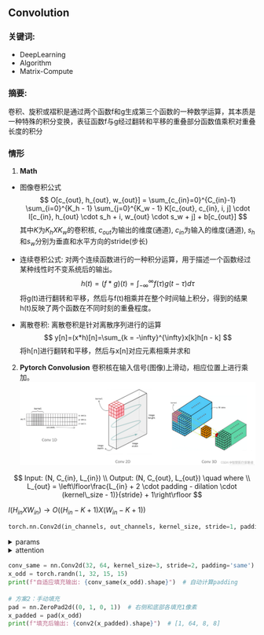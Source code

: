 ## Convolution 

### **关键词:** 
- DeepLearning
- Algorithm
- Matrix-Compute

### **摘要:** 
卷积、旋积或褶积是通过两个函数f和g生成第三个函数的一种数学运算，其本质是一种特殊的积分变换，表征函数f与g经过翻转和平移的重叠部分函数值乘积对重叠长度的积分

### **情形**

1.  **Math** 

- 图像卷积公式
$$
O[c_{out}, h_{out}, w_{out}] = \sum_{c_{in}=0}^{C_{in}-1} \sum_{i=0}^{K_h - 1} \sum_{j=0}^{K_w - 1} K[c_{out}, c_{in}, i, j] \cdot I[c_{in}, h_{out} \cdot s_h + i, w_{out} \cdot s_w + j] + b[c_{out}]
$$
其中$K$为$K_h X K_w$的卷积核, $c_{out}$为输出的维度(通道), $c_{in}$为输入的维度(通道), $s_{h}$和$s_{w}$分别为垂直和水平方向的stride(步长)

- 连续卷积公式: 对两个连续函数进行的一种积分运算，用于描述一个函数经过某种线性时不变系统后的输出。
$$
h(t)=(f*g)(t)=\int_{-\infty}^{\infty}f(\tau)g(t - \tau)d\tau
$$
将g(t)进行翻转和平移，然后与f(t)相乘并在整个时间轴上积分，得到的结果h(t)反映了两个函数在不同时刻的重叠程度。

- 离散卷积: 离散卷积是针对离散序列进行的运算
$$
y[n]=(x*h)[n]=\sum_{k = -\infty}^{\infty}x[k]h[n - k]
$$
将h[n]进行翻转和平移，然后与x[n]对应元素相乘并求和

2. **Pytorch Convolusion**
卷积核在输入信号(图像)上滑动，相应位置上进行乘加。
![alt text](assets/Conv.png)

$$
Input: (N, C_{in}, L_{in}) \\
Output: (N, C_{out}, L_{out}) \quad where \\
L_{out} = \left\lfloor\frac{L_{in} + 2 \cdot padding - dilation \cdot (kernel\_size - 1)}{stride} + 1\right\rfloor
$$

$I(H_{in} X W_{in}) \rightarrow O((H_{in} - K + 1) X (W_{in} - K + 1))$

```Python
torch.nn.Conv2d(in_channels, out_channels, kernel_size, stride=1, padding=0, dilation=1, groups=1, bias=True, padding_mode='zeros')
```

<details>
    <summary>params</summary>
        <ul>
	      <li><strong>kernel_size</strong>：一个整数（表示正方形卷积核），也可以是一个元组 (h, w) 分别表示卷积核的高度和宽度</li>
          <li><strong>stride</strong>: 默认值为 1。可以是一个整数，也可以是一个元组 (stride_h, stride_w) 分别表示垂直和水平方向的步长. 较大的步长会使卷积核跳过更多的像素，从而减少输出特征图的尺寸。当 stride = 2 时，输出特征图的尺寸大约会变为输入特征图尺寸的一半。</li>
          <li><strong>padding</strong>: 一个整数，表示在图像四周添加相同数量的像素；也可以是一个元组 (padding_h, padding_w) 分别表示垂直和水平方向的填充量. 常用的填充值为 0，即 padding_mode='zeros'</li>
          <li><strong>dilation</strong>: 控制卷积核中元素之间的间距。默认值为 1. 可以是一个整数，也可以是一个元组 (dilation_h, dilation_w) 分别表示垂直和水平方向的膨胀率. 捕捉全局特征, 较大的 dilation 值会使卷积核的感受野增大，即卷积核可以覆盖到更大范围的输入图像</li>
        </ul>
</details>

<details>
    <summary>attention</summary>
        <ul>
            <li><strong>stride=2</strong>: 由于 H = W = 15, kernel_size=3, padding=1, stride=2, 输出尺寸 = (15 + 2*1 - 3) / 2 + 1 = 8.5 → 取整后为8(丢失0.5像素的信息) 因此需要对图片填充 padding = (stride * (H_in(==W) - 1) - H_out(==W_out) + kernel_size) / 2</li>
        </ul>
</details>

```Python
conv_same = nn.Conv2d(32, 64, kernel_size=3, stride=2, padding='same')  # PyTorch 1.9+支持
x_odd = torch.randn(1, 32, 15, 15)
print(f"自适应填充输出: {conv_same(x_odd).shape}")  # 自动计算padding

# 方案2：手动填充
pad = nn.ZeroPad2d((0, 1, 0, 1))  # 右侧和底部各填充1像素
x_padded = pad(x_odd)
print(f"填充后输出: {conv2(x_padded).shape}")  # [1, 64, 8, 8]
```
